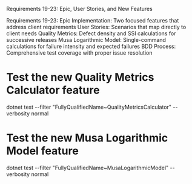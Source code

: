 Requirements 19-23: Epic, User Stories, and New Features

Requirements 19-23:
Epic Implementation: Two focused features that address client requirements
User Stories: Scenarios that map directly to client needs
Quality Metrics: Defect density and SSI calculations for successive releases
Musa Logarithmic Model: Single-command calculations for failure intensity and expected failures
BDD Process: Comprehensive test coverage with proper issue resolution


# Test the new Quality Metrics Calculator feature
dotnet test --filter "FullyQualifiedName~QualityMetricsCalculator" --verbosity normal

# Test the new Musa Logarithmic Model feature
dotnet test --filter "FullyQualifiedName~MusaLogarithmicModel" --verbosity normal

